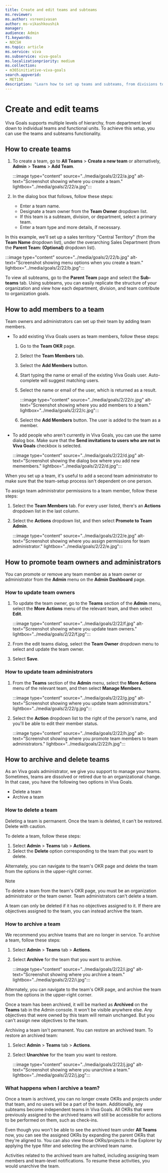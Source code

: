 ```yaml
---
title: Create and edit teams and subteams
ms.reviewer: 
ms.author: vsreenivasan
author: ms-vikashkoushik
manager: 
audience: Admin
f1.keywords:
- NOCSH
ms.topic: article
ms.service: viva
ms.subservice: viva-goals
ms.localizationpriority: medium
ms.collection:  
- m365initiative-viva-goals  
search.appverid:
- MET150
description: "Learn how to set up teams and subteams, from divisions to small functional units"
---
```


# Create and edit teams 

Viva Goals supports multiple levels of hierarchy, from department level down to individual teams and functional units. To achieve this setup, you can use the teams and subteams functionality.

## How to create teams 

1. To create a team, go to **All Teams** > **Create a new team** or alternatively, **Admin** > **Teams** > **Add Team**.

    :::image type="content" source="../media/goals/2/22/a.jpg" alt-text="Screenshot showing where you create a team." lightbox="../media/goals/2/22/a.jpg":::
   
2. In the dialog box that follows, follow these steps:

   - Enter a team name.
   - Designate a team owner from the **Team Owner** dropdown list.
   - If this team is a subteam, division, or department, select a primary team.
   - Enter a team type and more details, if necessary.

In this example, we'll set up a sales territory "Central Territory" (from the **Team Name** dropdown list), under the overarching Sales Department (from the **Parent Team: (Optional)** dropdown list).

:::image type="content" source="../media/goals/2/22/b.jpg" alt-text="Screenshot showing menu options when you create a team." lightbox="../media/goals/2/22/b.jpg":::

To view all subteams, go to the **Parent Team** page and select the **Sub-teams** tab. Using subteams, you can easily replicate the structure of your organization and view how each department, division, and team contribute to organization goals.

## How to add members to a team 

Team owners and administrators can set up their team by adding team members.

- To add existing Viva Goals users as team members, follow these steps:

   1. Go to the **Team OKR** page.
   2.  Select the **Team Members** tab.
   3. Select the **Add Members** button.
   4. Start typing the name or email of the existing Viva Goals user. Auto-complete will suggest matching users.
   5. Select the name or email of the user, which is returned as a result.

        :::image type="content" source="../media/goals/2/22/c.jpg" alt-text="Screenshot showing where you add members to a team." lightbox="../media/goals/2/22/c.jpg":::
   
   6. Select the **Add Members** button. The user is added to the team as a member.

- To add people who aren't currently in Viva Goals, you can use the same dialog box. Make sure that the **Send invitations to users who are not in Viva Goals** checkbox is selected.

    :::image type="content" source="../media/goals/2/22/d.jpg" alt-text="Screenshot showing the dialog box where you add new memembers." lightbox="../media/goals/2/22/d.jpg":::

When you set up a team, it's useful to add a second team administrator to make sure that the team-setup process isn't dependent on one person.

To assign team administrator permissions to a team member, follow these steps:

1. Select the **Team Members** tab. For every user listed, there's an **Actions** dropdown list in the last column.

2. Select the **Actions** dropdown list, and then select **Promote to Team Admin**.

    :::image type="content" source="../media/goals/2/22/e.jpg" alt-text="Screenshot showing where you assign permissions for team administrator." lightbox="../media/goals/2/22/e.jpg":::

## How to promote team owners and administrators

You can promote or remove any team member as a team owner or administrator from the **Admin** menu on the **Admin Dashboard** page.

### How to update team owners

1. To update the team owner, go to the **Teams** section of the **Admin** menu, select the **More Actions** menu of the relevant team, and then select **Edit**.

    :::image type="content" source="../media/goals/2/22/f.jpg" alt-text="Screenshot showing where you update team owners." lightbox="../media/goals/2/22/f.jpg":::

2. From the edit teams dialog, select the **Team Owner** dropdown menu to select and update the team owner.

3. Select **Save**.

### How to update team administrators

1. From the **Teams** section of the **Admin** menu, select the **More Actions** menu of the relevant team, and then select **Manage Members**.

    :::image type="content" source="../media/goals/2/22/g.jpg" alt-text="Screenshot showing where you update team administrators." lightbox="../media/goals/2/22/g.jpg":::

2. Select the **Action** dropdown list to the right of the person's name, and you'll be able to edit their member status.

   :::image type="content" source="../media/goals/2/22/h.jpg" alt-text="Screenshot showing where you promote team members to team administrators." lightbox="../media/goals/2/22/h.jpg":::
 
## How to archive and delete teams

As an Viva goals administrator, we give you support to manage your teams. Sometimes, teams are dissolved or retired due to an organizational change. In that case, you have the following two options in Viva Goals.
- Delete a team
- Archive a team

### How to delete a team

Deleting a team is permanent. Once the team is deleted, it can't be restored. Delete with caution. 

To delete a team, follow these steps:

1. Select **Admin** > **Teams** tab > **Actions**.
2. Select the **Delete** option corresponding to the team that you want to delete.

Alternately, you can navigate to the team's OKR page and delete the team from the options in the upper-right corner.

> [!NOTE]
> To delete a team from the team's OKR page, you must be an organization administrator or the team owner. Team administrators can't delete a team.

A team can only be deleted if it has no objectives assigned to it. If there are objectives assigned to the team, you can instead archive the team.

### How to archive a team 

We recommend you archive teams that are no longer in service. To archive a team, follow these steps:

1. Select **Admin** > **Teams** tab > **Actions**.
2. Select **Archive** for the team that you want to archive.

    :::image type="content" source="../media/goals/2/22/i.jpg" alt-text="Screenshot showing where you archive a team." lightbox="../media/goals/2/22/i.jpg":::
    
Alternately, you can navigate to the team's OKR page, and archive the team from the options in the upper-right corner.

Once a team has been archived, it will be marked as **Archived** on the **Teams** tab in the Admin console. It won't be visible anywhere else. Any objectives that were owned by this team will remain unchanged. But you can't assign new objectives to the team.

Archiving a team isn't permanent. You can restore an archived team. To restore an archived team:

1. Select **Admin** > **Teams** tab > **Actions**.
2. Select **Unarchive** for the team you want to restore.

    :::image type="content" source="../media/goals/2/22/j.jpg" alt-text="Screenshot showing where you unarchive a team." lightbox="../media/goals/2/22/j.jpg":::
    
### What happens when I archive a team?

Once a team is archived, you can no longer create OKRs and projects under that team, and no users will be a part of the team. Additionally, any subteams become independent teams in Viva Goals. All OKRs that were previously assigned to the archived teams will still be accessible for actions to be performed on them, such as check-ins.

Even though you won't be able to see the archived team under **All Teams** now, you can see the assigned OKRs by expanding the parent OKRs that they're aligned to. You can also view those OKRs/projects in the Explorer by applying the type filter and selecting the archived team name.

Activities related to the archived team are halted, including assigning team members and team-level notifications. To resume these activities, you would unarchive the team. 
